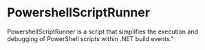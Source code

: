 # PowershellScriptRunner
PowershellScriptRunner is a script that simplifies the execution and debugging of PowerShell scripts within .NET build events."
